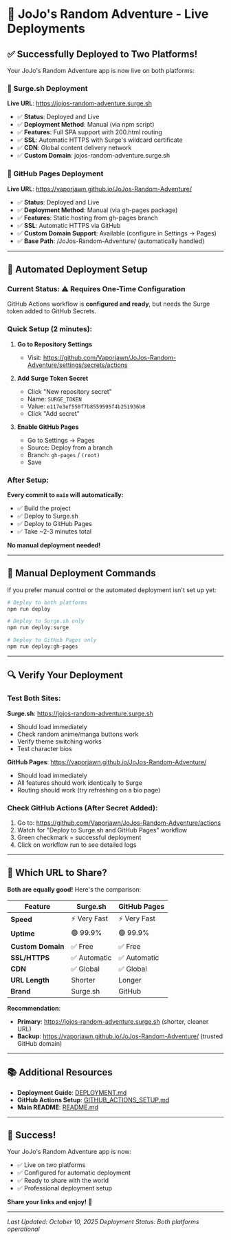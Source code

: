 # 🚀 JoJo's Random Adventure - Live Deployments

## ✅ Successfully Deployed to Two Platforms!

Your JoJo's Random Adventure app is now live on both platforms:

### 🌊 Surge.sh Deployment
**Live URL**: https://jojos-random-adventure.surge.sh

- ✅ **Status**: Deployed and Live
- ✅ **Deployment Method**: Manual (via npm script)
- ✅ **Features**: Full SPA support with 200.html routing
- ✅ **SSL**: Automatic HTTPS with Surge's wildcard certificate
- ✅ **CDN**: Global content delivery network
- ✅ **Custom Domain**: jojos-random-adventure.surge.sh

### 📄 GitHub Pages Deployment
**Live URL**: https://vaporjawn.github.io/JoJos-Random-Adventure/

- ✅ **Status**: Deployed and Live
- ✅ **Deployment Method**: Manual (via gh-pages package)
- ✅ **Features**: Static hosting from gh-pages branch
- ✅ **SSL**: Automatic HTTPS via GitHub
- ✅ **Custom Domain Support**: Available (configure in Settings → Pages)
- ✅ **Base Path**: /JoJos-Random-Adventure/ (automatically handled)

---

## 🤖 Automated Deployment Setup

### Current Status: ⚠️ Requires One-Time Configuration

GitHub Actions workflow is **configured and ready**, but needs the Surge token added to GitHub Secrets.

### Quick Setup (2 minutes):

1. **Go to Repository Settings**
   - Visit: https://github.com/Vaporjawn/JoJos-Random-Adventure/settings/secrets/actions

2. **Add Surge Token Secret**
   - Click "New repository secret"
   - Name: `SURGE_TOKEN`
   - Value: `e117e3ef550f7b8559595f4b251936b8`
   - Click "Add secret"

3. **Enable GitHub Pages**
   - Go to Settings → Pages
   - Source: Deploy from a branch
   - Branch: `gh-pages` / `(root)`
   - Save

### After Setup:

**Every commit to `main` will automatically:**
- ✅ Build the project
- ✅ Deploy to Surge.sh
- ✅ Deploy to GitHub Pages
- ✅ Take ~2-3 minutes total

**No manual deployment needed!**

---

## 📝 Manual Deployment Commands

If you prefer manual control or the automated deployment isn't set up yet:

```bash
# Deploy to both platforms
npm run deploy

# Deploy to Surge.sh only
npm run deploy:surge

# Deploy to GitHub Pages only
npm run deploy:gh-pages
```

---

## 🔍 Verify Your Deployment

### Test Both Sites:

**Surge.sh**: https://jojos-random-adventure.surge.sh
- Should load immediately
- Check random anime/manga buttons work
- Verify theme switching works
- Test character bios

**GitHub Pages**: https://vaporjawn.github.io/JoJos-Random-Adventure/
- Should load immediately
- All features should work identically to Surge
- Routing should work (try refreshing on a bio page)

### Check GitHub Actions (After Secret Added):

1. Go to: https://github.com/Vaporjawn/JoJos-Random-Adventure/actions
2. Watch for "Deploy to Surge.sh and GitHub Pages" workflow
3. Green checkmark = successful deployment
4. Click on workflow run to see detailed logs

---

## 🎯 Which URL to Share?

**Both are equally good!** Here's the comparison:

| Feature | Surge.sh | GitHub Pages |
|---------|----------|--------------|
| **Speed** | ⚡ Very Fast | ⚡ Very Fast |
| **Uptime** | 🟢 99.9% | 🟢 99.9% |
| **Custom Domain** | ✅ Free | ✅ Free |
| **SSL/HTTPS** | ✅ Automatic | ✅ Automatic |
| **CDN** | ✅ Global | ✅ Global |
| **URL Length** | Shorter | Longer |
| **Brand** | Surge.sh | GitHub |

**Recommendation**: 
- **Primary**: https://jojos-random-adventure.surge.sh (shorter, cleaner URL)
- **Backup**: https://vaporjawn.github.io/JoJos-Random-Adventure/ (trusted GitHub domain)

---

## 📚 Additional Resources

- **Deployment Guide**: [DEPLOYMENT.md](DEPLOYMENT.md)
- **GitHub Actions Setup**: [GITHUB_ACTIONS_SETUP.md](GITHUB_ACTIONS_SETUP.md)
- **Main README**: [README.md](README.md)

---

## 🎉 Success!

Your JoJo's Random Adventure app is now:
- ✅ Live on two platforms
- ✅ Configured for automatic deployment
- ✅ Ready to share with the world
- ✅ Professional deployment setup

**Share your links and enjoy!** 🌟

---

*Last Updated: October 10, 2025*
*Deployment Status: Both platforms operational*
